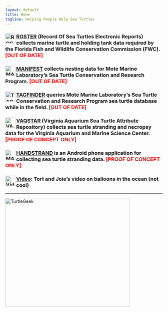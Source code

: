 ```yaml
---
layout: default
title: Home
tagline: Helping People Help Sea Turtles
---
```

<h3>
  <a class="anchor" href="{{ site.url }}{{ site.baseurl }}/pages/roster.html" aria-hidden="true"><img style="margin: 0px 3px 3px 0px; display: inline; border: 0px;" src="{{ site.url }}{{ site.baseurl }}/assets/images/roster.png" alt="ROSTER" width="32" height="32" align="left"> ROSTER<span aria-hidden="true" class="octicon octicon-link"></span></a> (Record Of Sea Turtles Electronic Reports) collects marine turtle and holding tank data required by the Florida Fish and Wildlife Conservation Commission (FWC). <strong><span style="color: #ff0000;">[OUT OF DATE]</span></strong>
</h3>
<!--
<h3>
  <a class="anchor" href="{{ site.url }}{{ site.baseurl }}/pages/rosterweb.html" aria-hidden="true"><span aria-hidden="true" class="octicon octicon-link"><img style="margin: 0px 3px 3px 0px; display: inline; border: 0px;" src="{{ site.url }}{{ site.baseurl }}/assets/images/roster.png" alt="ROSTER" width="32" height="32" align="left"> ROSTERWEB</span></a> (Record Of Sea Turtles Electronic Reports – Web) is the web-based version of ROSTER. <strong><span style="color: #ff0000;">[PROOF OF CONCEPT ONLY]</span></strong>
</h3>
-->
<h3>
  <a class="anchor" href="{{ site.url }}{{ site.baseurl }}/pages/manifest.html" aria-hidden="true"><span aria-hidden="true" class="octicon octicon-link"><img style="margin: 0px 3px 3px 0px; display: inline; border: 0px;" src="{{ site.url }}{{ site.baseurl }}/assets/images/manifest.png" alt="MANIFEST" width="32" height="32" align="left"> MANIFEST</span></a> collects nesting data for Mote Marine Laboratory’s Sea Turtle Conservation and Research Program. <strong><span style="color: #ff0000;">[OUT OF DATE]</span></strong>
</h3>
<h3>
  <a class="anchor" href="{{ site.url }}{{ site.baseurl }}/pages/tagfinder.html" aria-hidden="true"><span aria-hidden="true" class="octicon octicon-link"><img style="margin: 0px 3px 3px 0px; display: inline; border: 0px;" src="{{ site.url }}{{ site.baseurl }}/assets/images/manifest.png" alt="TAGFINDER" width="32" height="32" align="left"> TAGFINDER</span></a> queries Mote Marine Laboratory’s Sea Turtle Conservation and Research Program sea turtle database while in the field. <strong><span style="color: #ff0000;">[OUT OF DATE]</span></strong>
</h3>
<h3>
  <a class="anchor" href="{{ site.url }}{{ site.baseurl }}/pages/vaqstar.html" aria-hidden="true"><span aria-hidden="true" class="octicon octicon-link"><img style="margin: 0px 3px 3px 0px; display: inline; border: 0px;" src="{{ site.url }}{{ site.baseurl }}/assets/images/vaqstar.png" alt="VAQSTAR" width="32" height="32" align="left"> VAQSTAR</span></a> (Virginia Aquarium Sea Turtle Attribute Repository) collects sea turtle stranding and necropsy data for the Virginia Aquarium and Marine Science Center. <strong><span style="color: #ff0000;">[PROOF OF CONCEPT ONLY]</span></strong>
</h3>
<h3>
  <a class="anchor" href="{{ site.url }}{{ site.baseurl }}/pages/handstrand.html" aria-hidden="true"><span aria-hidden="true" class="octicon octicon-link"><img style="margin: 0px 3px 3px 0px; display: inline; border: 0px;" src="{{ site.url }}{{ site.baseurl }}/assets/images/handstrand.png" alt="MANIFEST" width="32" height="32" align="left"> HANDSTRAND</span></a> is an Android phone application for collecting sea turtle stranding data. <strong><span style="color: #ff0000;">[PROOF OF CONCEPT ONLY]</span></strong>
</h3>
<h3>
  <a class="anchor" href="{{ site.url }}{{ site.baseurl }}/pages/videos.html" aria-hidden="true"><span aria-hidden="true" class="octicon octicon-link"><img style="margin: 0px 3px 3px 0px; display: inline; border: 0px;" src="{{ site.url }}{{ site.baseurl }}/assets/images/balloons.png" alt="Video" width="32" height="32" align="left">Video</span></a>: Tort and Joie’s video on balloons in the ocean (not cool)
</h3>
<hr />
<p><img class="alignright" style="border: 0pt none;" src="{{ site.url }}{{ site.baseurl }}/assets/images/turtle_geek_logo_with_email.jpg" alt="TurtleGeek" width="397" height="348" border="0" /></p>

